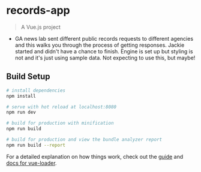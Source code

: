 # records-app

> A Vue.js project
- GA news lab sent different public records requests to different agencies and this walks you through the process of getting responses. Jackie started and didn't have a chance to finish. Engine is set up but styling is not and it's just using sample data. Not expecting to use this, but maybe!

## Build Setup

``` bash
# install dependencies
npm install

# serve with hot reload at localhost:8080
npm run dev

# build for production with minification
npm run build

# build for production and view the bundle analyzer report
npm run build --report
```

For a detailed explanation on how things work, check out the [guide](http://vuejs-templates.github.io/webpack/) and [docs for vue-loader](http://vuejs.github.io/vue-loader).
